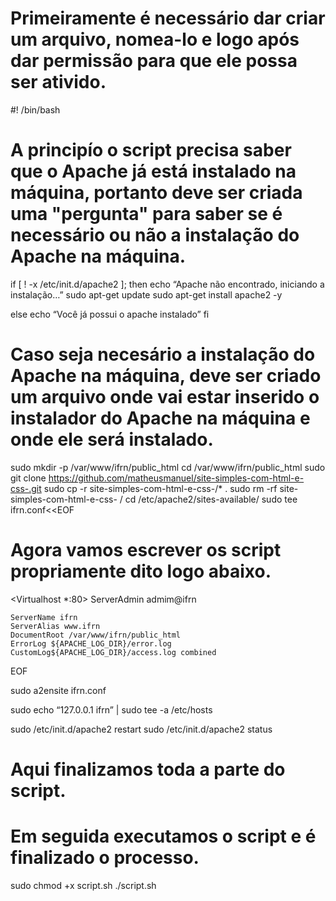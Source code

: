 # Primeiramente é necessário dar criar um arquivo, nomea-lo e logo após dar permissão para que ele possa ser ativido.

#! /bin/bash 
# A principío o script precisa saber que o Apache já está instalado na máquina, portanto deve ser criada uma "pergunta" para saber se é necessário ou não a instalação do Apache na máquina.
if [ ! -x /etc/init.d/apache2 ]; then 
echo “Apache não encontrado, iniciando a instalação…”
sudo apt-get update
sudo apt-get install apache2 -y

else 
echo “Você já possui o apache instalado”
fi
# Caso seja necesário a instalação do Apache na máquina, deve ser criado um arquivo onde vai estar inserido o instalador do Apache na máquina e onde ele será instalado.

sudo mkdir -p /var/www/ifrn/public_html
cd /var/www/ifrn/public_html 
sudo git clone https://github.com/matheusmanuel/site-simples-com-html-e-css-.git
sudo cp -r site-simples-com-html-e-css-/* .
sudo rm -rf site-simples-com-html-e-css- /
cd /etc/apache2/sites-available/
sudo tee ifrn.conf<<EOF
# Agora vamos escrever os script propriamente dito logo abaixo.
<Virtualhost *:80>
	ServerAdmin admim@ifrn

	ServerName ifrn
	ServerAlias www.ifrn
	DocumentRoot /var/www/ifrn/public_html
	ErrorLog ${APACHE_LOG_DIR}/error.log
	CustomLog${APACHE_LOG_DIR}/access.log combined
</VirtualHost>
EOF

sudo a2ensite ifrn.conf

sudo echo “127.0.0.1		ifrn” | sudo tee -a /etc/hosts

sudo /etc/init.d/apache2 restart
sudo /etc/init.d/apache2 status

# Aqui finalizamos toda a parte do script.
# Em seguida executamos o script e é finalizado o processo.
sudo chmod +x script.sh 
./script.sh


